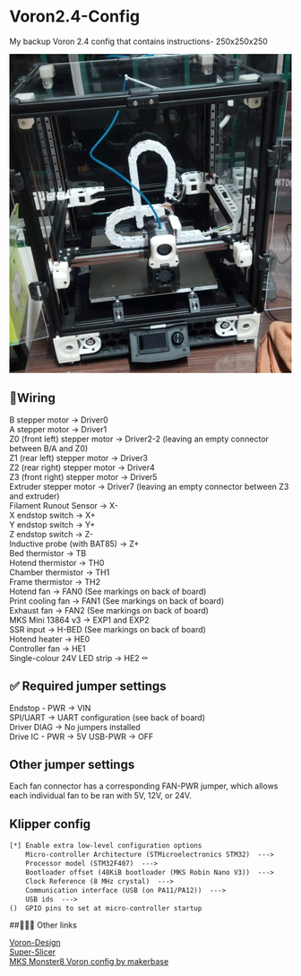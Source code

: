 # Voron2.4-Config
My backup Voron 2.4 config that contains instructions- 250x250x250

![Image of Voron 2.4](./image/my_voron.jpg)

## 🎯Wiring
B stepper motor → Driver0\
A stepper motor → Driver1\
Z0 (front left) stepper motor → Driver2-2 (leaving an empty connector between B/A and Z0)\
Z1 (rear left) stepper motor → Driver3\
Z2 (rear right) stepper motor → Driver4\
Z3 (front right) stepper motor → Driver5\
Extruder stepper motor → Driver7 (leaving an empty connector between Z3 and extruder)\
Filament Runout Sensor → X-\
X endstop switch → X+\
Y endstop switch → Y+\
Z endstop switch → Z-\
Inductive probe (with BAT85) → Z+\
Bed thermistor → TB\
Hotend thermistor → TH0\
Chamber thermistor → TH1\
Frame thermistor → TH2\
Hotend fan → FAN0 (See markings on back of board)\
Print cooling fan → FAN1 (See markings on back of board)\
Exhaust fan → FAN2 (See markings on back of board)\
MKS Mini 13864 v3 → EXP1 and EXP2\
SSR input → H-BED (See markings on back of board)\
Hotend heater → HE0\
Controller fan → HE1\
Single-colour 24V LED strip → HE2
:coffin:	

## :white_check_mark: Required jumper settings
Endstop - PWR → VIN\
SPI/UART → UART configuration (see back of board)\
Driver DIAG → No jumpers installed\
Drive IC - PWR → 5V
USB-PWR → OFF

## Other jumper settings
Each fan connector has a corresponding FAN-PWR jumper, which allows each individual fan to be
ran with 5V, 12V, or 24V. 
## Klipper config
```
[*] Enable extra low-level configuration options
    Micro-controller Architecture (STMicroelectronics STM32)  --->
    Processor model (STM32F407)  --->
    Bootloader offset (48KiB bootloader (MKS Robin Nano V3))  --->
    Clock Reference (8 MHz crystal)  --->
    Communication interface (USB (on PA11/PA12))  --->
    USB ids  --->
()  GPIO pins to set at micro-controller startup
```


##👨🏻‍💻 Other links

[Voron-Design](https://github.com/VoronDesign/Voron-2)\
[Super-Slicer](https://github.com/supermerill/SuperSlicer)\
[MKS Monster8 Voron config by makerbase](https://github.com/makerbase-mks/MKS-Monster8/blob/main/klipper%20firmware/Voron%202.4%20config/printer.cfg)